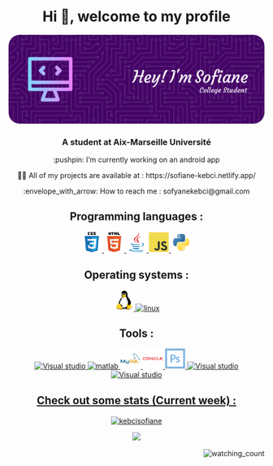<h1 align="center">Hi 👋, welcome to my profile</h1>
<p align ="center"> <img  src ="github-header-image.png"></p>
<h3 align="center">A student at Aix-Marseille Université</h3>
<div align ="center">
<p> :pushpin: I’m currently working on an android app</p>
<p> 👨‍💻 All of my projects are available at : https://sofiane-kebci.netlify.app/ <p/>
<p> :envelope_with_arrow:	How to reach me : sofyanekebci@gmail.com <p/>

 
 <h2 align="center">Programming languages :</h2>
<p align="center"> <a href="https://www.w3schools.com/css/" target="_blank" rel="noreferrer"> <img src="https://raw.githubusercontent.com/devicons/devicon/master/icons/css3/css3-original-wordmark.svg" alt="css3" width="40" height="40"/> </a> <a href="https://www.w3.org/html/" target="_blank" rel="noreferrer"> <img src="https://raw.githubusercontent.com/devicons/devicon/master/icons/html5/html5-original-wordmark.svg" alt="html5" width="40" height="40"/> </a> <a href="https://www.java.com" target="_blank" rel="noreferrer"> <img src="https://raw.githubusercontent.com/devicons/devicon/master/icons/java/java-original.svg" alt="java" width="40" height="40"/> </a> <a href="https://developer.mozilla.org/en-US/docs/Web/JavaScript" target="_blank" rel="noreferrer"> <img src="https://raw.githubusercontent.com/devicons/devicon/master/icons/javascript/javascript-original.svg" alt="javascript" width="40" height="40"/> </a> <a href="https://www.python.org" target="_blank" rel="noreferrer"> <img src="https://raw.githubusercontent.com/devicons/devicon/master/icons/python/python-original.svg" alt="python" width="40" height="40"/> </a> </p>

<h2 align="center">Operating systems :</h2>
<p align="center">
<a href="https://www.linux.org/" target="_blank" rel="noreferrer"> <img src="https://raw.githubusercontent.com/devicons/devicon/master/icons/linux/linux-original.svg" alt="linux" width="40" height="40"/> </a></a> 
<a href="https://www.microsoft.com/fr-fr/windows?r=1" target="_blank" rel="noreferrer"> <img src="https://user-images.githubusercontent.com/98749448/226968437-c720d899-d244-4ab0-85e3-bd4f352c0f51.png" alt="linux" width="40" height="40"/> </a></a> 
</p>

<h2 align="center">Tools :</h2>

<p align="center">
  <a href="https://www.jetbrains.com/fr-fr/pycharm/" target="_blank" rel="noreferrer"> <img src="https://user-images.githubusercontent.com/98749448/226988874-1889886f-8545-4ef2-aa80-a0399089569a.png" alt="Visual studio" width="40" height="40"/> 
 <a href="https://www.mathworks.com/" target="_blank" rel="noreferrer"> <img src="https://upload.wikimedia.org/wikipedia/commons/2/21/Matlab_Logo.png" alt="matlab" width="40" height="40"/> </a> <a href="https://www.mysql.com/" target="_blank" rel="noreferrer"> <img src="https://raw.githubusercontent.com/devicons/devicon/master/icons/mysql/mysql-original-wordmark.svg" alt="mysql" width="40" height="40"/> </a> <a href="https://www.oracle.com/" target="_blank" rel="noreferrer"> <img src="https://raw.githubusercontent.com/devicons/devicon/master/icons/oracle/oracle-original.svg" alt="oracle" width="40" height="40"/> </a> 
<a href="https://www.photoshop.com/en" target="_blank" rel="noreferrer"> <img src="https://raw.githubusercontent.com/devicons/devicon/master/icons/photoshop/photoshop-line.svg" alt="photoshop" width="40" height="40"/> 
<a href="https://code.visualstudio.com/" target="_blank" rel="noreferrer"> <img src="https://logos-marques.com/wp-content/uploads/2021/03/Visual-Studio-Logo.png" alt="Visual studio" width="60" height="40"/> 
 <a href="https://www.jetbrains.com/fr-fr/idea/" target="_blank" rel="noreferrer"> <img src="https://upload.wikimedia.org/wikipedia/commons/thumb/9/9c/IntelliJ_IDEA_Icon.svg/2048px-IntelliJ_IDEA_Icon.svg.png" alt="Visual studio" width="40" height="40"/> 
</p>

 
 <h2 align="center">Check out some stats (Current week) :</h2>

 <p align ="center"><img align="center" src="https://github-readme-stats.vercel.app/api/wakatime?username=@kebciSofiane&layout=compact&theme=dark&v=2&range=all_time" alt="kebcisofiane" /></p>

<p align ="center" > <img src ="https://github-readme-stats.vercel.app/api/wakatime?username=kebciSofiane&show_icons=true&theme=theme_name"/></p>

<img align="right" src="https://komarev.com/ghpvc/?username=kebciSofiane&color=brightgreen" alt="watching_count" />
